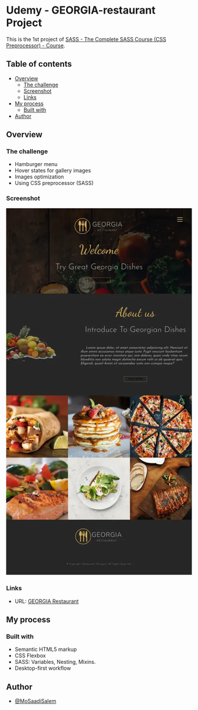 # Udemy - GEORGIA-restaurant Project

This is the 1st project of [SASS - The Complete SASS Course (CSS Preprocessor) - Course](https://www.udemy.com/share/101D1k3@iQu9MvNPZ4yRhU_t7WhieGeBBnH9RFjtBVb-R9CKeIPMdwHck7OVZbMA7knxGAVj/).

## Table of contents

- [Overview](#overview)
  - [The challenge](#the-challenge)
  - [Screenshot](#screenshot)
  - [Links](#links)
- [My process](#my-process)
  - [Built with](#built-with)
- [Author](#author)

## Overview

### The challenge

- Hamburger menu
- Hover states for gallery images
- Images optimization
- Using CSS preprocessor (SASS)

### Screenshot

![Georgia Restaurant Screenshot](assets/img/screenshot/screenshot-Georgia_restaurant.webp)

### Links

- URL: [GEORGIA Restaurant](https://mosaadisalem.github.io/GEORGIA-restaurant/)

## My process

### Built with

- Semantic HTML5 markup
- CSS Flexbox
- SASS: Variables, Nesting, Mixins.
- Desktop-first workflow

## Author

- [@MoSaadiSalem](https://mosaadisalem.github.io)
